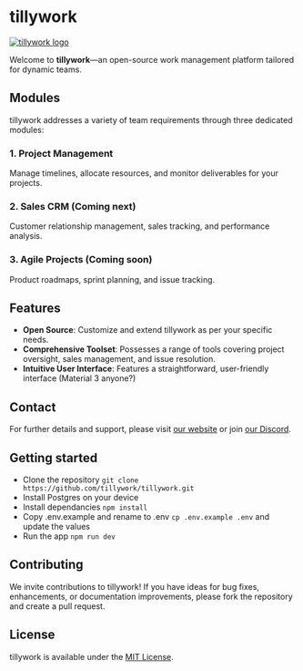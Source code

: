 # tillywork

[![tillywork logo](https://cdn.tilly.work/github.png)](https://tilly.work)

Welcome to **tillywork**—an open-source work management platform tailored for dynamic teams.

## Modules

tillywork addresses a variety of team requirements through three dedicated modules:

### 1. Project Management

Manage timelines, allocate resources, and monitor deliverables for your projects.

### 2. Sales CRM (Coming next)

Customer relationship management, sales tracking, and performance analysis.

### 3. Agile Projects (Coming soon)

Product roadmaps, sprint planning, and issue tracking.

## Features

- **Open Source**: Customize and extend tillywork as per your specific needs.
- **Comprehensive Toolset**: Possesses a range of tools covering project oversight, sales management, and issue resolution.
- **Intuitive User Interface**: Features a straightforward, user-friendly interface (Material 3 anyone?)

## Contact

For further details and support, please visit [our website](https://tilly.work) or join [our Discord](https://discord.gg/Ttn4WeNJbb).

## Getting started

- Clone the repository `git clone https://github.com/tillywork/tillywork.git`
- Install Postgres on your device
- Install dependancies `npm install`
- Copy .env.example and rename to .env `cp .env.example .env` and update the values
- Run the app `npm run dev`

## Contributing

We invite contributions to tillywork! If you have ideas for bug fixes, enhancements, or documentation improvements, please fork the repository and create a pull request.

## License

tillywork is available under the [MIT License](LICENSE).
